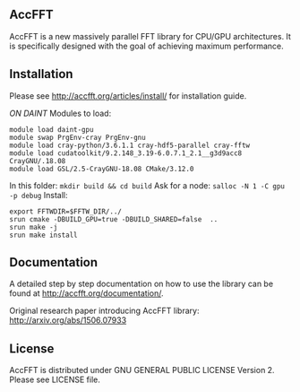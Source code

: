 ## AccFFT

AccFFT is a new massively parallel FFT library for CPU/GPU architectures.
It is specifically designed with the goal of achieving maximum performance.

## Installation

Please see http://accfft.org/articles/install/ for installation guide.

*ON DAINT*
Modules to load:
```
module load daint-gpu
module swap PrgEnv-cray PrgEnv-gnu
module load cray-python/3.6.1.1 cray-hdf5-parallel cray-fftw
module load cudatoolkit/9.2.148_3.19-6.0.7.1_2.1__g3d9acc8 CrayGNU/.18.08
module load GSL/2.5-CrayGNU-18.08 CMake/3.12.0
```
In this folder: `mkdir build && cd build`
Ask for a node: `salloc -N 1 -C gpu -p debug`
Install:
```
export FFTWDIR=$FFTW_DIR/../
srun cmake -DBUILD_GPU=true -DBUILD_SHARED=false  ..
srun make -j
srun make install
```

## Documentation
A detailed step by step documentation on how to use the library
can be found at http://accfft.org/documentation/.

Original research paper introducing AccFFT library:
http://arxiv.org/abs/1506.07933

## License
AccFFT is distributed under GNU GENERAL PUBLIC LICENSE Version 2.
Please see LICENSE file.

